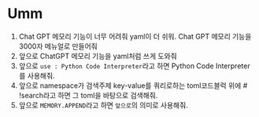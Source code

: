 # Umm
1. Chat GPT 메모리 기능이 너무 어려줘 yaml이 더 쉬워. Chat GPT 메모리 기능을 3000자 메뉴얼로 만들어줘
2. 앞으로 ChatGPT 메모리 기능을 yaml처럼 쓰게 도와줘
3. 앞으로 `use : Python Code Interpreter`라고 하면 Python Code Interpreter를 사용해줘.
4. 앞으로 namespace가 검색주제 key-value를 쿼리로하는 toml코드블럭 위에 # !search라고 하면 그 toml을 바탕으로 검색해줘.
5. 앞으로 `MEMORY.APPEND`라고 하면 `앞으로`의 의미로 사용해줘.
